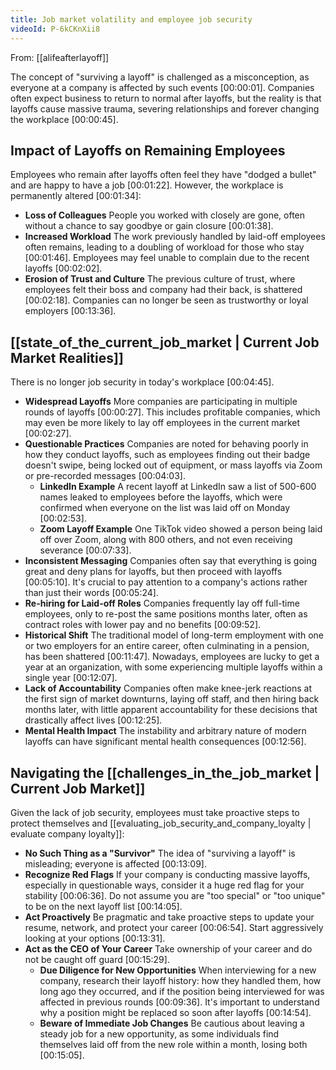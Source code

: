 ```yaml
---
title: Job market volatility and employee job security
videoId: P-6kCKnXii8
---
```


From: [[alifeafterlayoff]] <br/> 

The concept of "surviving a layoff" is challenged as a misconception, as everyone at a company is affected by such events <a class="yt-timestamp" data-t="00:00:01">[00:00:01]</a>. Companies often expect business to return to normal after layoffs, but the reality is that layoffs cause massive trauma, severing relationships and forever changing the workplace <a class="yt-timestamp" data-t="00:00:45">[00:00:45]</a>.

## Impact of Layoffs on Remaining Employees

Employees who remain after layoffs often feel they have "dodged a bullet" and are happy to have a job <a class="yt-timestamp" data-t="00:01:22">[00:01:22]</a>. However, the workplace is permanently altered <a class="yt-timestamp" data-t="00:01:34">[00:01:34]</a>:
*   **Loss of Colleagues** People you worked with closely are gone, often without a chance to say goodbye or gain closure <a class="yt-timestamp" data-t="00:01:38">[00:01:38]</a>.
*   **Increased Workload** The work previously handled by laid-off employees often remains, leading to a doubling of workload for those who stay <a class="yt-timestamp" data-t="00:01:46">[00:01:46]</a>. Employees may feel unable to complain due to the recent layoffs <a class="yt-timestamp" data-t="00:02:02">[00:02:02]</a>.
*   **Erosion of Trust and Culture** The previous culture of trust, where employees felt their boss and company had their back, is shattered <a class="yt-timestamp" data-t="00:02:18">[00:02:18]</a>. Companies can no longer be seen as trustworthy or loyal employers <a class="yt-timestamp" data-t="00:13:36">[00:13:36]</a>.

## [[state_of_the_current_job_market | Current Job Market Realities]]

There is no longer job security in today's workplace <a class="yt-timestamp" data-t="00:04:45">[00:04:45]</a>.
*   **Widespread Layoffs** More companies are participating in multiple rounds of layoffs <a class="yt-timestamp" data-t="00:00:27">[00:00:27]</a>. This includes profitable companies, which may even be more likely to lay off employees in the current market <a class="yt-timestamp" data-t="00:02:27">[00:02:27]</a>.
*   **Questionable Practices** Companies are noted for behaving poorly in how they conduct layoffs, such as employees finding out their badge doesn't swipe, being locked out of equipment, or mass layoffs via Zoom or pre-recorded messages <a class="yt-timestamp" data-t="00:04:03">[00:04:03]</a>.
    *   **LinkedIn Example** A recent layoff at LinkedIn saw a list of 500-600 names leaked to employees before the layoffs, which were confirmed when everyone on the list was laid off on Monday <a class="yt-timestamp" data-t="00:02:53">[00:02:53]</a>.
    *   **Zoom Layoff Example** One TikTok video showed a person being laid off over Zoom, along with 800 others, and not even receiving severance <a class="yt-timestamp" data-t="00:07:33">[00:07:33]</a>.
*   **Inconsistent Messaging** Companies often say that everything is going great and deny plans for layoffs, but then proceed with layoffs <a class="yt-timestamp" data-t="00:05:10">[00:05:10]</a>. It's crucial to pay attention to a company's actions rather than just their words <a class="yt-timestamp" data-t="00:05:24">[00:05:24]</a>.
*   **Re-hiring for Laid-off Roles** Companies frequently lay off full-time employees, only to re-post the same positions months later, often as contract roles with lower pay and no benefits <a class="yt-timestamp" data-t="00:09:52">[00:09:52]</a>.
*   **Historical Shift** The traditional model of long-term employment with one or two employers for an entire career, often culminating in a pension, has been shattered <a class="yt-timestamp" data-t="00:11:47">[00:11:47]</a>. Nowadays, employees are lucky to get a year at an organization, with some experiencing multiple layoffs within a single year <a class="yt-timestamp" data-t="00:12:07">[00:12:07]</a>.
*   **Lack of Accountability** Companies often make knee-jerk reactions at the first sign of market downturns, laying off staff, and then hiring back months later, with little apparent accountability for these decisions that drastically affect lives <a class="yt-timestamp" data-t="00:12:25">[00:12:25]</a>.
*   **Mental Health Impact** The instability and arbitrary nature of modern layoffs can have significant mental health consequences <a class="yt-timestamp" data-t="00:12:56">[00:12:56]</a>.

## Navigating the [[challenges_in_the_job_market | Current Job Market]]

Given the lack of job security, employees must take proactive steps to protect themselves and [[evaluating_job_security_and_company_loyalty | evaluate company loyalty]]:
*   **No Such Thing as a "Survivor"** The idea of "surviving a layoff" is misleading; everyone is affected <a class="yt-timestamp" data-t="00:13:09">[00:13:09]</a>.
*   **Recognize Red Flags** If your company is conducting massive layoffs, especially in questionable ways, consider it a huge red flag for your stability <a class="yt-timestamp" data-t="00:06:36">[00:06:36]</a>. Do not assume you are "too special" or "too unique" to be on the next layoff list <a class="yt-timestamp" data-t="00:14:05">[00:14:05]</a>.
*   **Act Proactively** Be pragmatic and take proactive steps to update your resume, network, and protect your career <a class="yt-timestamp" data-t="00:06:54">[00:06:54]</a>. Start aggressively looking at your options <a class="yt-timestamp" data-t="00:13:31">[00:13:31]</a>.
*   **Act as the CEO of Your Career** Take ownership of your career and do not be caught off guard <a class="yt-timestamp" data-t="00:15:29">[00:15:29]</a>.
    *   **Due Diligence for New Opportunities** When interviewing for a new company, research their layoff history: how they handled them, how long ago they occurred, and if the position being interviewed for was affected in previous rounds <a class="yt-timestamp" data-t="00:09:36">[00:09:36]</a>. It's important to understand why a position might be replaced so soon after layoffs <a class="yt-timestamp" data-t="00:14:54">[00:14:54]</a>.
    *   **Beware of Immediate Job Changes** Be cautious about leaving a steady job for a new opportunity, as some individuals find themselves laid off from the new role within a month, losing both <a class="yt-timestamp" data-t="00:15:05">[00:15:05]</a>.